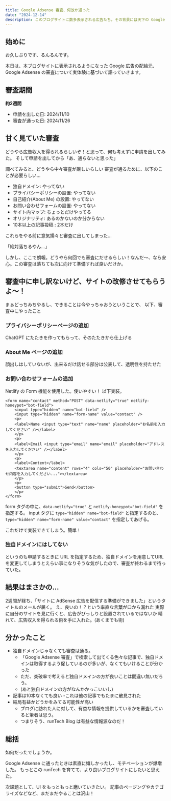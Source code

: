 ```yaml
---
title: Google Adsense 審査、何故か通った
date: "2024-12-14"
description: このブログサイトに数多表示される広告たち。その背景には天下の Google 様の鬼審査との戦いがあった。
---
```



## 始めに

お久しぶりです、るんるんです。

本日は、本ブログサイトに表示されるようになった Google 広告の配給元、Google Adsense の審査について実体験に基づいて語っていきます。


## 審査期間

**約2週間**

- 申請を出した日: 2024/11/10
- 審査が通った日: 2024/11/26


## 甘く見ていた審査

どうやら広告収入を得られるらしいぞ！と思って、何も考えずに申請を出してみた。
そして申請を出してから「あ、通らないと思った」

調べてみると、どうやら中々審査が厳しいらしい
審査が通るために、以下のことが必要らしい...

- 独自ドメイン: やってない
- プライバシーポリシーの設置: やってない
- 自己紹介(About Me) の設置: やってない
- お問い合わせフォームの設置: やってない
- サイト内マップ: ちょっとだけやってる
- オリジナリティ: あるのかないのか分からない
- 10本以上の記事投稿 : 2本だけ

これらをやる前に意気揚々と審査に出してしまった...

「絶対落ちるやん...」

しかし、ここで朗報。どうやら何回でも審査にだせるらしい！なんだ〜、なら安心。この審査は落ちても次に向けて準備すれば良いだけか。

## 審査中に申し訳ないけど、サイトの改修させてもらうよ〜！

まぁどっちみちやるし、できることは今やっちゃおうということで、
以下、審査中にやったこと

### プライバシーポリシーページの追加
ChatGPT にたたきを作ってもらって、そのたたきから仕上げる

### About Me ページの追加
顔出しはしていないが、出来るだけ話せる部分は公表して、透明性を持たせた

### お問い合わせフォームの追加
Netlify の Form 機能を使用した。使いやすい！
以下実装。

```
<form name="contact" method="POST" data-netlify="true" netlify-honeypot="bot-field">
    <input type="hidden" name="bot-field" />
    <input type="hidden" name="form-name" value="contact" />
    <p>
    <label>Name <input type="text" name="name" placeholder="お名前を入力してください" /></label>
    </p>
    <p>
    <label>Email <input type="email" name="email" placeholder="アドレスを入力してください" /></label>
    </p>
    <p>
    <label>Content</label>
    <textarea name="content" rows="4" cols="50" placeholder="お問い合わせ内容を入力してください..."></textarea>
    </p>
    <p>
    <button type="submit">Send</button>
    </p>
</form>
```

form タグの中に、`data-netlify="true"` と `netlify-honeypot="bot-field"` を指定する。
input タグに `type="hidden" name="bot-field"` と指定するのと、`type="hidden" name="form-name" value="contact"` を指定してあげる。

これだけで実装できてしまう。簡単！

### 独自ドメインにはしてない

というのも申請するときに URL を指定するため、独自ドメインを用意してURLを変更してしまうとえらい事になりそうな気がしたので、審査が終わるまで待っていた。

## 結果はまさかの...

2週間が経ち、「サイトに AdSense 広告を配信する準備ができました」というタイトルのメールが届く。
え、良いの！？という率直な言葉が口から漏れた
実際に自分のサイトを見に行くと、広告がびっしりと設置されているではないか
晴れて、広告収入を得られる術を手に入れた。(あくまでも術)

## 分かったこと

- 独自ドメインじゃなくても審査は通る。
    - 「Google Adsense 審査」で検索して出てくる色々な記事で、独自ドメインは取得するよう促しているのが多いが、なくてもいけることが分かった
    - ただ、突破率で考えると独自ドメインの方が良いことは間違い無いだろう。
    - (あと独自ドメインの方がなんかかっこいいし)
- 記事は10本なくても良い
    -これは他の記事でもたまに散見された
- 結局有益かどうかをみてる可能性が高い
    - ブログに訪れた人に対して、有益な情報を提供しているかを審査していると筆者は思う。
    - つまりそう、runTech Blog は有益な情報源なのだ！

## 総括

如何だったでしょうか。

Google Adsense に通ったときは素直に嬉しかったし、モチベーションが爆増した。
もっとこの runTech を育てて、より良いブログサイトにしたいと思えた。

次課題として、UI をもっともっと磨いていきたい。
記事のページングやカテゴライズなどなど、まだまだやることは沢山！
